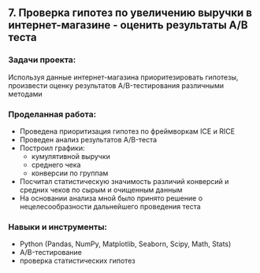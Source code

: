 ## 7. Проверка гипотез по увеличению выручки в интернет-магазине - оценить результаты A/B теста

### Задачи проекта:

Используя данные интернет-магазина приоритезировать гипотезы, произвести оценку результатов A/B-тестирования различными методами

### Проделанная работа:

- Проведена приоритизация гипотез по фреймворкам ICE и RICE
- Проведен анализ результатов A/B-теста
- Построил графики:
    - кумулятивной выручки
    - среднего чека
    - конверсии по группам
- Посчитал статистическую значимость различий конверсий и средних чеков по сырым и очищенным данным
- На основании анализа мной было принято решение о нецелесообразности дальнейшего проведения теста

### Навыки и инструменты:

- Python (Pandas, NumPy, Matplotlib, Seaborn, Scipy, Math, Stats)
- A/B-тестирование
- проверка статистических гипотез

